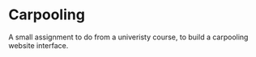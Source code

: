 # Carpooling

A small assignment to do from a univeristy course, to build a carpooling website interface. 
